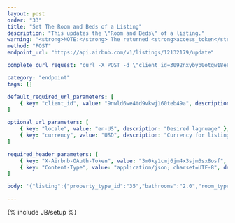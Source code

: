 ```yaml
---
layout: post
order: "33"
title: "Set The Room and Beds of a Listing"
description: "This updates the \"Room and Beds\" of a listing."
warning: "<strong>NOTE:</strong> The returned <strong>access_token</strong> is required to hit logged-in endpoints."
method: "POST"
endpoint_url: "https://api.airbnb.com/v1/listings/12132179/update"

complete_curl_request: "curl -X POST -d \"client_id=3092nxybyb0otqw18e8nh5nty\" -d \"locale=en-US\" -d \"currency=USD\" -H \"X-Airbnb-OAuth-Token: 9nwld6we4td9vkwj160teb49a\" -H \"Content-Type: application/json; charset=UTF-8\" --data-binary \"{\"listing\":{\"property_type_id\":\"35\",\"bathrooms\":\"2.0\",\"room_type_category\":\"entire_home\",\"person_capacity\":\"2\",\"bedrooms\":\"2\",\"beds\":\"2\"}}\" --compressed https://api.airbnb.com/v1/listings/12132179/update"

category: "endpoint"
tags: []

default_required_url_parameters: [
	{ key: "client_id", value: "9nwld6we4td9vkwj160teb49a", description: "API Key" }
]

optional_url_parameters: [
	{ key: "locale", value: "en-US", description: "Desired lagnuage" },
	{ key: "currency", value: "USD", description: "Currency for listings" }
]

required_header_parameters: [
	{ key: "X-Airbnb-OAuth-Token", value: "3m0ky1cmj6jm4x3sjm3sx8osf", description: "Airbnb auth token (from auth-ing with login endpoints)" },
	{ key: "Content-Type", value: "application/json; charset=UTF-8", description: "Content type" }
]

body: '{"listing":{"property_type_id":"35","bathrooms":"2.0","room_type_category":"entire_home","person_capacity":"2","bedrooms":"2","beds":"2"}}'

---
```

{% include JB/setup %}
